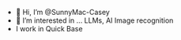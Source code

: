 - 👋 Hi, I’m @SunnyMac-Casey
- 👀 I’m interested in ... LLMs, AI Image recognition
- I work in Quick Base
<!---
SunnyMac-Casey/SunnyMac-Casey is a ✨ special ✨ repository because its `README.md` (this file) appears on your GitHub profile.
You can click the Preview link to take a look at your changes.
--->
